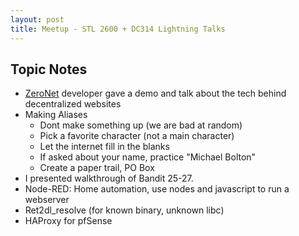 ```yaml
---
layout: post
title: Meetup - STL 2600 + DC314 Lightning Talks
---
```


## Topic Notes
* [ZeroNet](https://zeronet.io/) developer gave a demo and talk about the tech behind decentralized websites
* Making Aliases
  * Dont make something up (we are bad at random)
  * Pick a favorite character (not a main character)
  * Let the internet fill in the blanks
  * If asked about your name, practice "Michael Bolton"
  * Create a paper trail, PO Box
* I presented walkthrough of Bandit 25-27.
* Node-RED: Home automation, use nodes and javascript to run a webserver
* Ret2dl_resolve (for known binary, unknown libc)
* HAProxy for pfSense